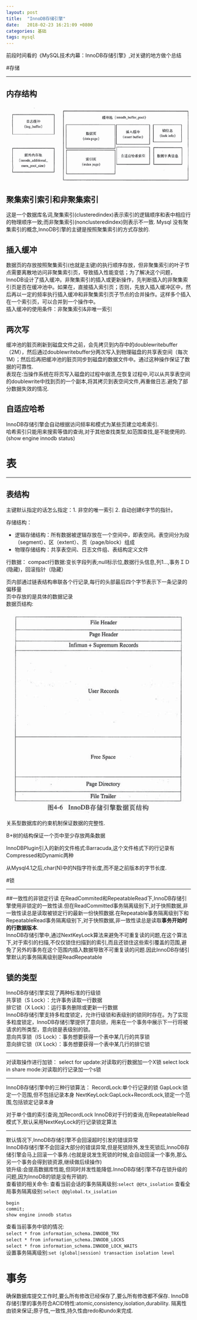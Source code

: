 ```yaml
---
layout: post
title:  "InnoDB存储引擎"
date:   2018-02-23 16:21:09 +0800
categories: 基础
tags: mysql
---
```


前段时间看的《MySQL技术内幕：InnoDB存储引擎》,对关键的地方做个总结

#存储

****
## 内存结构

![](/_pic/201802/InnoDB-store.png)

## 聚集索引索引和非聚集索引
这是一个数据库名词,聚集索引(clusteredindex)表示索引的逻辑顺序和表中相应行的物理顺序一致;而非聚集索引(nonclusteredindex)则表示不一致.
Mysql 没有聚集索引的概念,InnoDB引擎的主键是按照聚集索引的方式存放的.
## 插入缓冲
数据页的存放按照聚集索引(也就是主键)的执行顺序存放，但非聚集索引的叶子节点需要离散地访问非聚集索引页，导致插入性能变低；为了解决这个问题，InnoDB设计了插入缓冲。非聚集索引的插入或更新操作，先判断插入的非聚集索引页是否在缓冲池中。如果在，直接插入索引页；否则，先放入插入缓冲区中，然后再以一定的频率执行插入缓冲和非聚集索引页子节点的合并操作。这样多个插入在一个索引页，可以合并到一个操作中。    
插入缓冲的使用条件：非聚集索引&非唯一索引
## 两次写
缓冲池的脏页刷新到磁盘文件之前，会先拷贝到内存中的doublewritebuffer（2M），然后通过doublewritebuffer分两次写入到物理磁盘的共享表空间（每次1M）；然后后再把缓冲池的脏页同步到磁盘的数据文件中。通过这种操作保证了数据的可靠性.    
表现在:当操作系统在将页写入磁盘的过程中崩溃,在恢复过程中,可以从共享表空间的doublewrite中找到页的一个副本,将其拷贝到表空间文件,再重做日志.避免了部分数据失效的情况.

## 自适应哈希
InnoDB存储引擎会自动根据访问频率和模式为某些页建立哈希索引.     
哈希索引只能用来搜索等值的查询,对于其他查找类型,如范围查找,是不能使用的.(show engine innodb status)

# 表
****
## 表结构
主键默认指定的话怎么指定：1. 非空的唯一索引 2. 自动创建6字节的指针。

存储结构：
  
* 逻辑存储结构：所有数据被逻辑存放在一个空间中，即表空间。表空间分为段（segment）、区（extent）、页（page/block）组成
* 物理存储结构：共享表空间、日志文件组、表结构定义文件

行数据：
compact行数据:变长字段列表;null标示位,数据行头信息,列1...,事务ＩＤ(隐藏)，回滚指针（隐藏）  

页内部通过链表结构串联各个行记录,每行的头部最后四个字节表示下一条记录的偏移量    
页中存放的是具体的数据记录    
数据页结构:

![](/_pic/201802/innodb-page.png)

关系型数据库的约束机制保证数据的完整性.

B+树的结构保证一个页中至少存放两条数据

InnoDBPlugin引入的新的文件格式:Barracuda,这个文件格式下的行记录有Compressed和Dynamic两种

从Mysql4.1之后,char(N)中的N指字符长度,而不是之前版本的字节长度.

#锁
****
##一致性的非锁定行读
在ReadCommited和RepeatableRead下,InnoDB存储引擎使用非锁定的一致性读.但在ReadCommitted事务隔离级别下,对于快照数据,非一致性读总是读取被锁定行的最新一份快照数据.在Repeatable事务隔离级别下和RepeatableRead事务隔离级别下,对于快照数据,非一致性读总是读取**事务开始时的行数据版本**.    
InnoDB存储引擎中,通过NextKeyLock算法来避免不可重复读的问题,在这个算法下,对于索引的扫描,不仅仅锁住扫描到的索引,而且还锁住这些索引覆盖的范围,避免了另外的事务在这个范围内插入数据导致不可重复读的问题.因此InnoDB存储引擎默认的事务隔离级别是ReadRepeatable    
## 锁的类型
InnoDB存储引擎实现了两种标准的行级锁    
共享锁（S Lock）：允许事务读取一行数据    
排它锁（X Lock）：运行事务删除或更新一行数据    
InnoDB存储引擎支持多粒度锁定，允许行级锁和表级别的锁同时存在。为了实现多粒度锁定，InnoDB存储引擎提供了意向锁，用来在一个事务中展示下一行将被请求的所类型，意向锁是表级别的锁。    
意向共享锁（IS Lock）：事务想要获得一个表中某几行的共享锁    
意向排它锁（IX Lock）：事务想要获得一个表中某几行的排它锁    

****
对读取操作进行加锁：
select for update:对读取的行数据加一个X锁
select lock in share mode:对读取的行记录加一个s锁
****
InnoDB存储引擎中的三种行锁算法：
RecordLock:单个行记录的锁
GapLock:锁定一个范围,但不包括记录本身
NextKeyLock:GapLock+RecordLock,锁定一个范围,包括锁定记录本身

对于单个值的索引查询,加RecordLock
InnoDB对于行的查询,在RepeatableRead模式下,默认采用NextKeyLock的行记录锁定算法
****
默认情况下,InnoDB存储引擎不会回滚超时引发的错误异常    
InnoDB存储引擎不会回滚大部分的错误异常,但是死锁除外,发生死锁后,InnoDB存储引擎会马上回滚一个事务.(也就是说发生死锁的时候,会自动回滚一个事务,那么另一个事务会得到锁资源,继续做后续操作)    
锁升级:会提高数据库性能,但同时并发性能降低.InnoDB存储引擎不存在锁升级的问题,因为InnoDB的锁是没有开销的.    
查看锁的相关命令:
查看当前会话的事务隔离级别:`select @@tx_isolation`
查看全局事务隔离级别:`select @@global.tx_isolation`

~~~
begin
commit;
show engine innodb status
~~~    
查看当前事务中锁的情况:    
`select * from information_schema.INNODB_TRX`    
`select * from information_schema.INNODB_LOCKS`    
`select * from information_schema.INNODB_LOCK_WAITS`    
设置事务隔离级别:`set (global|session) transaction isolation level`

# 事务
确保数据库提交工作时,要么所有修改已经保存了,要么所有修改都不保存.
InnoDB存储引擎的事务符合ACID特性:atomic,consistency,isolation,durability.
隔离性由锁来保证;原子性,一致性,持久性由redo和undo来完成.
